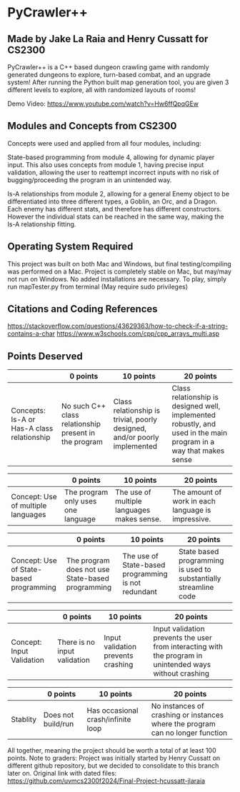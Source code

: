 # PyCrawler++
## Made by Jake La Raia and Henry Cussatt for CS2300
PyCrawler++ is a C++ based dungeon crawling game with randomly generated dungeons to explore, turn-based combat, and an upgrade system! After running the Python built map generation tool, you are given 3 different levels to explore, all with randomized layouts of rooms! 

Demo Video: https://www.youtube.com/watch?v=Hw6ffQpqGEw
## Modules and Concepts from CS2300
Concepts were used and applied from all four modules, including:

State-based programming from module 4, allowing for dynamic player input. This also uses concepts from module 1, having precise input validation, allowing the user to reattempt incorrect inputs with no risk of bugging/proceeding the program in an unintended way.

Is-A relationships from module 2, allowing for a general Enemy object to be differentiated into three different types, a Goblin, an Orc, and a Dragon. Each enemy has different stats, and therefore has different constructors. However the individual stats can be reached in the same way, making the Is-A relationship fitting. 

## Operating System Required
This project was built on both Mac and Windows, but final testing/compiling was performed on a Mac. Project is completely stable on Mac, but may/may not run on Windows.
No added installations are necessary.
To play, simply run mapTester.py from terminal (May require sudo privileges)

## Citations and Coding References
https://stackoverflow.com/questions/43629363/how-to-check-if-a-string-contains-a-char
https://www.w3schools.com/cpp/cpp_arrays_multi.asp 

## Points Deserved
| | 0 points | 10 points | 20 points |
|---|---|---|---|
|Concepts: Is-A or Has-A class relationship|No such C++ class relationship present in the program|Class relationship is trivial, poorly designed, and/or poorly implemented|Class relationship is designed well, implemented robustly, and used in the main program in a way that makes sense|

| | 0 points | 10 points                                  | 20 points                                          |
|---|---|--------------------------------------------|----------------------------------------------------|
|Concept: Use of multiple languages|The program only uses one language| The use of multiple languages makes sense. | The amount of work in each language is impressive. |

|                                         | 0 points                                         | 10 points                                           | 20 points                                                        |
|-----------------------------------------|--------------------------------------------------|-----------------------------------------------------|------------------------------------------------------------------|
| Concept: Use of State-based programming | The program does not use State-based programming | The use of State-based programming is not redundant | State based programming is used to substantially streamline code |

|                           | 0 points                     | 10 points                          | 20 points                                                                                                |
|---------------------------|------------------------------|------------------------------------|----------------------------------------------------------------------------------------------------------|
| Concept: Input Validation | There is no input validation | Input validation prevents crashing | Input validation prevents the user from interacting with the program in unintended ways without crashing |

|          | 0 points           | 10 points                          | 20 points                                                                      |
|----------|--------------------|------------------------------------|--------------------------------------------------------------------------------|
| Stablity | Does not build/run | Has occasional crash/infinite loop | No instances of crashing or instances where the program can no longer function |

All together, meaning the project should be worth a total of at least 100 points.
Note to graders: Project was initially started by Henry Cussatt on different github repository, but we decided to consolidate to this branch later on.
Original link with dated files: https://github.com/uvmcs2300f2024/Final-Project-hcussatt-jlaraia